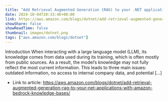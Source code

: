 ```yaml
---
title: "Add Retrieval Augmented Generation (RAG) to your .NET applications with Amazon Bedrock Knowledge Bases"
date: 2024-10-04T20:33:46+00:00
link: https://aws.amazon.com/blogs/dotnet/add-retrieval-augmented-generation-rag-to-your-net-applications-with-amazon-bedrock-knowledge-bases/
showShare: false
showReadTime: false
thumbnail: images/dotnet.png
tags: ["aws.amazon.com/blogs/dotnet"]
---
```

Introduction When interacting with a large language model (LLM), its knowledge comes from data used during its training, which is often mostly from public sources. As a result, the model’s knowledge may not fully reflect the most current information. This leads to three main issues: outdated information, no access to internal company data, and potential […]

- Link to article: https://aws.amazon.com/blogs/dotnet/add-retrieval-augmented-generation-rag-to-your-net-applications-with-amazon-bedrock-knowledge-bases/
